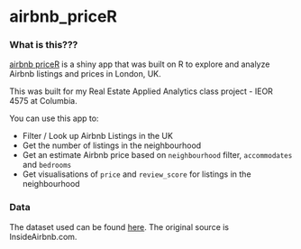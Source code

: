# airbnb_priceR

### What is this???

[airbnb priceR](https://geraldlee.shinyapps.io/airbnb_priceR/) is a shiny app that was built on R to explore and analyze Airbnb listings and prices in London, UK.

This was built for my Real Estate Applied Analytics class project - IEOR 4575 at Columbia.

You can use this app to:

* Filter / Look up Airbnb Listings in the UK
* Get the number of listings in the neighbourhood
* Get an estimate Airbnb price based on `neighbourhood` filter, `accommodates` and `bedrooms`
* Get visualisations of `price` and `review_score` for listings in the neighbourhood


### Data

The dataset used can be found [here](https://www.kaggle.com/gl2668/london-airbnb-listings). The original source is InsideAirbnb.com.
